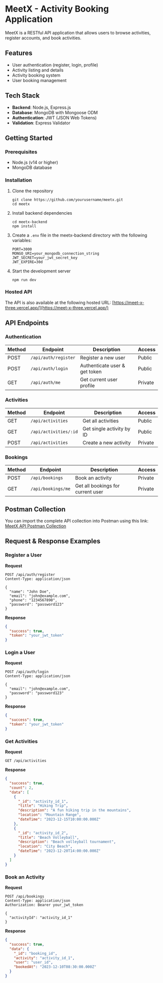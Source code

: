# MeetX - Activity Booking Application

MeetX is a RESTful API application that allows users to browse activities, register accounts, and book activities.

## Features

- User authentication (register, login, profile)
- Activity listing and details
- Activity booking system
- User booking management

## Tech Stack

- **Backend**: Node.js, Express.js
- **Database**: MongoDB with Mongoose ODM
- **Authentication**: JWT (JSON Web Tokens)
- **Validation**: Express Validator

## Getting Started

### Prerequisites

- Node.js (v14 or higher)
- MongoDB database

### Installation

1. Clone the repository
   ```
   git clone https://github.com/yourusername/meetx.git
   cd meetx
   ```

2. Install backend dependencies
   ```
   cd meetx-backend
   npm install
   ```

3. Create a `.env` file in the meetx-backend directory with the following variables:
   ```
   PORT=3000
   MONGO_URI=your_mongodb_connection_string
   JWT_SECRET=your_jwt_secret_key
   JWT_EXPIRE=30d
   ```

4. Start the development server
   ```
   npm run dev
   ```

### Hosted API

The API is also available at the following hosted URL:
[https://meet-x-three.vercel.app/](https://meet-x-three.vercel.app/)

## API Endpoints

### Authentication

| Method | Endpoint | Description | Access |
|--------|----------|-------------|--------|
| POST | `/api/auth/register` | Register a new user | Public |
| POST | `/api/auth/login` | Authenticate user & get token | Public |
| GET | `/api/auth/me` | Get current user profile | Private |

### Activities

| Method | Endpoint | Description | Access |
|--------|----------|-------------|--------|
| GET | `/api/activities` | Get all activities | Public |
| GET | `/api/activities/:id` | Get single activity by ID | Public |
| POST | `/api/activities` | Create a new activity | Private |

### Bookings

| Method | Endpoint | Description | Access |
|--------|----------|-------------|--------|
| POST | `/api/bookings` | Book an activity | Private |
| GET | `/api/bookings/me` | Get all bookings for current user | Private |

## Postman Collection

You can import the complete API collection into Postman using this link:
[MeetX API Postman Collection](https://drive.google.com/file/d/16ZQtDI2w6-xcl5IoCj9ypPQaYm7bp3NU/view?usp=sharing)

## Request & Response Examples

### Register a User

**Request**
```http
POST /api/auth/register
Content-Type: application/json

{
  "name": "John Doe",
  "email": "john@example.com",
  "phone": "1234567890",
  "password": "password123"
}
```

**Response**
```json
{
  "success": true,
  "token": "your_jwt_token"
}
```

### Login a User

**Request**
```http
POST /api/auth/login
Content-Type: application/json

{
  "email": "john@example.com",
  "password": "password123"
}
```

**Response**
```json
{
  "success": true,
  "token": "your_jwt_token"
}
```

### Get Activities

**Request**
```http
GET /api/activities
```

**Response**
```json
{
  "success": true,
  "count": 2,
  "data": [
    {
      "_id": "activity_id_1",
      "title": "Hiking Trip",
      "description": "A fun hiking trip in the mountains",
      "location": "Mountain Range",
      "dateTime": "2023-12-15T10:00:00.000Z"
    },
    {
      "_id": "activity_id_2",
      "title": "Beach Volleyball",
      "description": "Beach volleyball tournament",
      "location": "City Beach",
      "dateTime": "2023-12-20T14:00:00.000Z"
    }
  ]
}
```

### Book an Activity

**Request**
```http
POST /api/bookings
Content-Type: application/json
Authorization: Bearer your_jwt_token

{
  "activityId": "activity_id_1"
}
```

**Response**
```json
{
  "success": true,
  "data": {
    "_id": "booking_id",
    "activity": "activity_id_1",
    "user": "user_id",
    "bookedAt": "2023-12-10T08:30:00.000Z"
  }
}
```